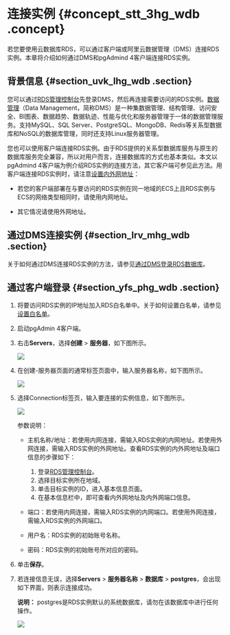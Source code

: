 # 连接实例 {#concept_stt_3hg_wdb .concept}

若您要使用云数据库RDS，可以通过客户端或阿里云数据管理（DMS）连接RDS实例。本章将介绍如何通过DMS和pgAdmind 4客户端连接RDS实例。

## 背景信息 {#section_uvk_lhg_wdb .section}

您可以通过[RDS管理控制台](https://rds.console.aliyun.com/?spm=5176.doc49015.2.2.1qi2e9)先登录DMS，然后再连接需要访问的RDS实例。[数据管理](http://dms-rds.aliyun.com/)（Data Management，简称DMS）是一种集数据管理、结构管理、访问安全、BI图表、数据趋势、数据轨迹、性能与优化和服务器管理于一体的数据管理服务。支持MySQL、SQL Server、PostgreSQL、MongoDB、Redis等关系型数据库和NoSQL的数据库管理，同时还支持Linux服务器管理。

您也可以使用客户端连接RDS实例。由于RDS提供的关系型数据库服务与原生的数据库服务完全兼容，所以对用户而言，连接数据库的方式也基本类似。本文以pgAdmind 4客户端为例介绍RDS实例的连接方法，其它客户端可参见此方法。用客户端连接RDS实例时，请注意[设置内外网地址](../cn.zh-CN/用户指南/网络管理/设置内外网地址.md#)：

-   若您的客户端部署在与要访问的RDS实例在同一地域的ECS上且RDS实例与ECS的网络类型相同时，请使用内网地址。

-   其它情况请使用外网地址。


## 通过DMS连接实例 {#section_lrv_mhg_wdb .section}

关于如何通过DMS连接RDS实例的方法，请参见[通过DMS登录RDS数据库](../cn.zh-CN/用户指南/附录/通过DMS登录RDS数据库.md#)。

## 通过客户端登录 {#section_yfs_phg_wdb .section}

1.  将要访问RDS实例的IP地址加入RDS白名单中。关于如何设置白名单，请参见[设置白名单](../cn.zh-CN/用户指南/安全管理/设置白名单.md#)。
2.  启动pgAdmin 4客户端。
3.  右击**Servers**，选择**创建** \> **服务器**，如下图所示。

    ![](http://static-aliyun-doc.oss-cn-hangzhou.aliyuncs.com/assets/img/7851/2963_zh-CN.png)

4.  在创建-服务器页面的通常标签页面中，输入服务器名称，如下图所示。

    ![](http://static-aliyun-doc.oss-cn-hangzhou.aliyuncs.com/assets/img/7851/2964_zh-CN.png)

5.  选择Connection标签页，输入要连接的实例信息，如下图所示。

    ![](http://static-aliyun-doc.oss-cn-hangzhou.aliyuncs.com/assets/img/7851/2965_zh-CN.png)

    参数说明：

    -   主机名称/地址：若使用内网连接，需输入RDS实例的内网地址。若使用外网连接，需输入RDS实例的外网地址。查看RDS实例的内外网地址及端口信息的步骤如下：

        1.  登录[RDS管理控制台](https://rds.console.aliyun.com/)。
        2.  选择目标实例所在地域。
        3.  单击目标实例的ID，进入基本信息页面。
        4.  在基本信息栏中，即可查看内外网地址及内外网端口信息。
    -   端口：若使用内网连接，需输入RDS实例的内网端口。若使用外网连接，需输入RDS实例的外网端口。

    -   用户名：RDS实例的初始账号名称。

    -   密码：RDS实例的初始账号所对应的密码。

6.  单击**保存**。
7.  若连接信息无误，选择**Servers** \> **服务器名称** \> **数据库** \> **postgres**，会出现如下界面，则表示连接成功。

    **说明：** postgres是RDS实例默认的系统数据库，请勿在该数据库中进行任何操作。

    ![](http://static-aliyun-doc.oss-cn-hangzhou.aliyuncs.com/assets/img/7851/2967_zh-CN.png)


